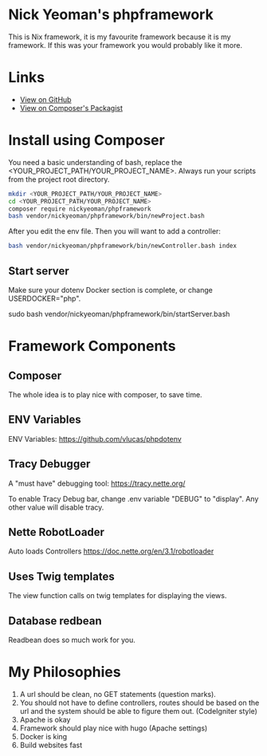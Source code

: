 # Nick Yeoman's phpframework

This is Nix framework, it is my favourite framework because it is my framework.
If this was your framework you would probably like it more.

# Links

* [View on GitHub](https://github.com/nickyeoman/phpframework)
* [View on Composer's Packagist](https://packagist.org/packages/nickyeoman/phpframework)

# Install using Composer

You need a basic understanding of bash, replace the <YOUR_PROJECT_PATH/YOUR_PROJECT_NAME>.
Always run your scripts from the project root directory.

```bash
mkdir <YOUR_PROJECT_PATH/YOUR_PROJECT_NAME>
cd <YOUR_PROJECT_PATH/YOUR_PROJECT_NAME>
composer require nickyeoman/phpframework
bash vendor/nickyeoman/phpframework/bin/newProject.bash
```

After you edit the env file.
Then you will want to add a controller:

```bash
bash vendor/nickyeoman/phpframework/bin/newController.bash index
```

## Start server

Make sure your dotenv Docker section is complete, or change USERDOCKER="php".

sudo bash vendor/nickyeoman/phpframework/bin/startServer.bash


# Framework Components

## Composer

The whole idea is to play nice with composer, to save time.

## ENV Variables

ENV Variables: https://github.com/vlucas/phpdotenv

## Tracy Debugger

A "must have" debugging tool: https://tracy.nette.org/

To enable Tracy Debug bar, change .env variable "DEBUG" to "display".
Any other value will disable tracy.

## Nette RobotLoader

Auto loads Controllers
https://doc.nette.org/en/3.1/robotloader

## Uses Twig templates

The view function calls on twig templates for displaying the views.

## Database redbean

Readbean does so much work for you.

# My Philosophies

1. A url should be clean, no GET statements (question marks).
1. You should not have to define controllers, routes should be based on the url and the system should be able to figure them out. (CodeIgniter style)
1. Apache is okay
1. Framework should play nice with hugo (Apache settings)
1. Docker is king
1. Build websites fast
